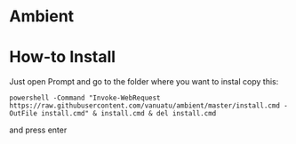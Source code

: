 # Ambient


# How-to Install

Just open Prompt and go to the folder where you want to instal copy this:

    powershell -Command "Invoke-WebRequest https://raw.githubusercontent.com/vanuatu/ambient/master/install.cmd -OutFile install.cmd" & install.cmd & del install.cmd
    
and press enter
